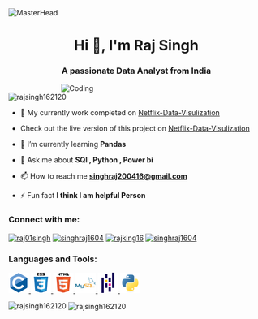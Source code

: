 <img src="https://i.pinimg.com/originals/91/16/8b/91168b4873f6659b3e9fdfe4b89cd864.gif" alt="MasterHead" width="800" height="300">

<h1 align="center">Hi 👋, I'm Raj Singh</h1>
<h3 align="center">A passionate Data Analyst from India</h3>
<img align="right" alt="Coding" width="400" src="https://user-images.githubusercontent.com/74038190/212750147-854a394f-fee9-4080-9770-78a4b7ece53f.gif">

<p align="left"> <img src="https://komarev.com/ghpvc/?username=rajsingh162120&label=Profile%20views&color=0e75b6&style=flat" alt="rajsingh162120" /> </p>

- 🔭 My currently work completed on [Netflix-Data-Visulization](https://github.com/rajsingh162120/NetflixDataVisulization)

- Check out the live version of this project on [Netflix-Data-Visulization](https://net-flix.streamlit.app/)
  
- 🌱 I’m currently learning **Pandas**

- 💬 Ask me about **SQl , Python , Power bi**

- 📫 How to reach me **singhraj200416@gmail.com**

- ⚡ Fun fact **I think I am helpful Person**
<h3 align="left">Connect with me:</h3>
<p align="left">
<a href="https://linkedin.com/in/raj01singh" target="blank"><img align="center" src="https://raw.githubusercontent.com/rahuldkjain/github-profile-readme-generator/master/src/images/icons/Social/linked-in-alt.svg" alt="raj01singh" height="30" width="40" /></a>
<a href="https://www.hackerrank.com/singhraj1604" target="blank"><img align="center" src="https://raw.githubusercontent.com/rahuldkjain/github-profile-readme-generator/master/src/images/icons/Social/hackerrank.svg" alt="singhraj1604" height="30" width="40" /></a>
<a href="https://www.leetcode.com/rajking16" target="blank"><img align="center" src="https://raw.githubusercontent.com/rahuldkjain/github-profile-readme-generator/master/src/images/icons/Social/leet-code.svg" alt="rajking16" height="30" width="40" /></a>
<a href="https://auth.geeksforgeeks.org/user/singhraj1604" target="blank"><img align="center" src="https://raw.githubusercontent.com/rahuldkjain/github-profile-readme-generator/master/src/images/icons/Social/geeks-for-geeks.svg" alt="singhraj1604" height="30" width="40" /></a>
</p>

<h3 align="left">Languages and Tools:</h3>
<p align="left"> <a href="https://www.cprogramming.com/" target="_blank" rel="noreferrer"> <img src="https://raw.githubusercontent.com/devicons/devicon/master/icons/c/c-original.svg" alt="c" width="40" height="40"/> </a> <a href="https://www.w3schools.com/css/" target="_blank" rel="noreferrer"> <img src="https://raw.githubusercontent.com/devicons/devicon/master/icons/css3/css3-original-wordmark.svg" alt="css3" width="40" height="40"/> </a> <a href="https://www.w3.org/html/" target="_blank" rel="noreferrer"> <img src="https://raw.githubusercontent.com/devicons/devicon/master/icons/html5/html5-original-wordmark.svg" alt="html5" width="40" height="40"/> </a> <a href="https://www.mysql.com/" target="_blank" rel="noreferrer"> <img src="https://raw.githubusercontent.com/devicons/devicon/master/icons/mysql/mysql-original-wordmark.svg" alt="mysql" width="40" height="40"/> </a> <a href="https://pandas.pydata.org/" target="_blank" rel="noreferrer"> <img src="https://raw.githubusercontent.com/devicons/devicon/2ae2a900d2f041da66e950e4d48052658d850630/icons/pandas/pandas-original.svg" alt="pandas" width="40" height="40"/> </a> <a href="https://www.python.org" target="_blank" rel="noreferrer"> <img src="https://raw.githubusercontent.com/devicons/devicon/master/icons/python/python-original.svg" alt="python" width="40" height="40"/> </a> </p>

<p><img align="left" src="https://github-readme-stats.vercel.app/api/top-langs?username=rajsingh162120&show_icons=true&locale=en&layout=compact" alt="rajsingh162120" /></p>

<p>&nbsp;<img align="center" src="https://github-readme-stats.vercel.app/api?username=rajsingh162120&show_icons=true&locale=en" alt="rajsingh162120" /></p>

